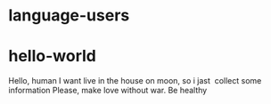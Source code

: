 # language-users
# hello-world
Hello, human
I want live in the house on moon, so i jast  collect some information 
Please, make love without war.
Be healthy
